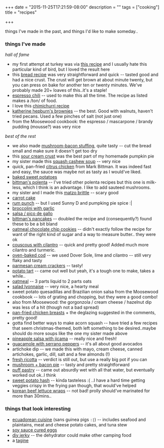 +++
date = "2015-11-25T17:21:59-08:00"
description = ""
tags = ["cooking"]
title = "recipes"

+++

things I've made in the past, and things I'd like to make someday..

<!--more-->

### things I've made

*hall of fame*

* my first attempt at turkey was via [this recipe](http://cooking.nytimes.com/recipes/1015474-simple-roast-turkey)
and I usually hate this particular kind of bird, but I loved the result here
* this [bread recipe](http://www.food.com/recipe/quick-yeast-bread-89164)
was very straightforward and quick -- tasted good and had a nice crust.
The crust will get brown at about minute twenty,
but you can press on bake for another ten or twenty minutes.
We've probably made 20+ loaves of this..it's a staple!
* [espresso chili](http://www.epicurious.com/recipes/food/views/Black-Bean-and-Espresso-Chili-107639) --
used to make this all the time.  The recipe as listed makes a /ton/ of food.
* I love this [chimichurri recipe](http://www.food.com/recipe/chimichurri-21151)
* [katherine hepburn's brownies](http://cooking.nytimes.com/recipes/10782-katharine-hepburns-brownies) --
the best.  Good with walnuts, haven't tried pecans.  Used a few pinches of salt (not just one)
* from the Moosewood cookbook: the espresso / mascarpone / brandy pudding (mousse?) was very nice

*best of the rest*

* we also made [mushroom-bacon stuffing](http://cooking.nytimes.com/recipes/1015422-two-way-stuffing-with-mushrooms-and-bacon),
quite tasty -- cut the bread small and make sure it doesn't get too dry
* this [sour cream crust](http://www.simplyrecipes.com/m/recipes/sour_cream_pie_crust/)
was the best part of my homemade pumpkin pie
* my sister made this [squash cashew soup](http://cooking.nytimes.com/recipes/1014339-creamy-cashew-butternut-squash-soup) --
very nice
* quick, pan-fried [citrus chicken](http://cooking.nytimes.com/recipes/12240-citrus-chicken)
from Mark Bittman.  It was indeed fast and easy,
the sauce was maybe not as tasty as I would've liked.
* [baked sweet potatoes](http://empoweredsustenance.com/bake-a-sweet-potato/)
* [bittman's polenta](http://cooking.nytimes.com/recipes/1013040-creamy-polenta-with-parmesan-and-sausage)
-- I've tried other polenta recipes but this one is milk-less, which I think is an advantage.
I like to add sauteed mushrooms.
* my sister and I made this [matzo brittle](http://smittenkitchen.com/blog/2009/04/chocolate-caramel-crackers/) --
scary good
* [carrot cake](http://allrecipes.com/recipe/7402/carrot-cake-iii/)
* [rum punch](http://allrecipes.com/recipe/32349/caribbean-rum-punch/) --
but I used Sunny D and pumpking pie spice :|
* [broccolini with garlic](http://www.foodnetwork.com/recipes/ina-garten/sauteed-broccolini-and-garlic-recipe.html)
* [salsa / pico de gallo](http://allrecipes.com/recipe/16542/salsa/)
* [bittman's pancakes](http://cooking.nytimes.com/recipes/1893-everyday-pancakes) --
doubled the recipe and (consequently?) found these to be a bit bland
* [oatmeal chocolate chip cookies](http://www.kingarthurflour.com/recipes/chocolate-chip-oatmeal-cookies-recipe) --
didn't exactly follow the recipe for want of the right kind of sugar and a way to measure butter..
they were ok
* [couscous with cilantro](http://www.food.com/recipe/couscous-with-fresh-cilantro-and-lemon-juice-505110) --
quick and pretty good!  Added much more cilantro and turmeric.
* [oven-baked cod](http://www.food.com/recipe/easy-oven-baked-cod-133718) --
we used Dover Sole, lime and cilantro -- still very flaky and tasty
* [parmesan cream crackers](http://cooking.nytimes.com/recipes/1012655-parmesan-cream-crackers) --
tasty!
* [potato tart](http://cooking.nytimes.com/recipes/1016882-savory-potato-tart) --
came out well but yeah, it's a tough one to make, takes a while..
* [oatmeal](http://ambertheblack.com/how-to-make-oatmeal/) -- 3 parts liquid to 2 parts oats
* [salad lyonnaise](http://cooking.nytimes.com/recipes/1013180-salade-lyonnaise) -- very nice, a hearty meal
* sweet potato quesadillas and Brazilian onion salsa from the Moosewood cookbook --
lots of grating and chopping, but they were a good combo!
* also from Moosewood: the gorgonzola / cream cheese / hazelnut dip was less of a hit (though not a bad spread)
* [pan-fried chicken breasts](http://www.food.com/recipe/simple-pan-fried-chicken-breasts-91587) +
the deglazing suggested in the comments, pretty good!
* gotta find better ways to make acorn squash -- have tried a few recipes that seem christmas-themed,
both left something to be desired..maybe should do more soups like the one my sister made above
* [pineapple salsa with jicama](http://www.simplyrecipes.com/recipes/pineapple_salsa_with_jicama/) --
really nice and fresh!
* [guacamole with serrano peppers](http://www.simplyrecipes.com/recipes/perfect_guacamole/) --
it's all about good avocados
* artichoke dip -- we made this with mayo, cream cheese, canned artichokes, garlic, dill, salt and a few almonds (!)
* [fresh ricotta](http://www.epicurious.com/recipes/food/views/fresh-homemade-ricotta-234282) --
verdict is still out, but use a really big pot if you can
* [mushroom + bacon pie](http://allrecipes.com/recipe/88086/mushroom-pie/) -- tasty and pretty straightforward
* [puff pastry](http://www.dessertfortwo.com/15-minute-puff-pastry/) -- came out absurdly wet with all that water,
but eventually worked out ok..I think
* [sweet potato hash](http://www.foodnetwork.com/recipes/patrick-and-gina-neely/sweet-potato-hash-recipe.html) --
kinda tasteless :(  ..I have a hard time getting veggies crispy in the frying pan though, that would've helped
* [korean beef lettuce wraps](http://cooking.nytimes.com/recipes/1014079-korean-grilled-beef-lettuce-wraps) --
not bad!  prolly should've marinated for more than 30mins..


### things that look interesting

* [ecuadorean cuisine](http://www.nytimes.com/2015/11/22/magazine/small-country-many-tastes.html)
(sans guinea pigs `:|`) -- includes seafood and plaintains, meat and cheese potato cakes,
and tuna stew
* [soy sauce cured eggs](http://www.nytimes.com/2015/11/29/magazine/drinking-food.html)
* [diy jerky](http://www.instructables.com/id/Start-Your-Beef-Jerky-Addiction-Today/?ALLSTEPS)
-- the dehydrator could make other camping food
* a [tagine](http://cooking.nytimes.com/recipes/1016987-daniel-bouluds-chicken-tagine)
